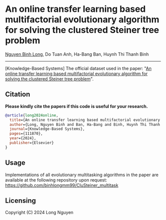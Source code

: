 # An online transfer learning based multifactorial evolutionary algorithm for solving the clustered Steiner tree problem

[Nguyen Binh Long](https://scholar.google.com/citations?user=MELpg_AAAAAJ&hl=en), Do Tuan Anh, Ha-Bang Ban, Huynh Thi Thanh Binh

---------------------

[Knowledge-Based Systems] The official dataset used in the paper: "[An online transfer learning based multifactorial evolutionary algorithm for solving the clustered Steiner tree problem](https://www.sciencedirect.com/science/article/pii/S0950705124005045)".


## Citation

**Please kindly cite the papers if this code is useful for your research.**

```bibtex
@article{long2024online,
  title={An online transfer learning based multifactorial evolutionary algorithm for solving the clustered Steiner tree problem},
  author={Long, Nguyen Binh and Ban, Ha-Bang and Binh, Huynh Thi Thanh and others},
  journal={Knowledge-Based Systems},
  pages={111870},
  year={2024},
  publisher={Elsevier}
}
```

## Usage
Implementations of all evolutionary multitasking algorithms in the paper are available at the following repository upon request:
https://github.com/binhlongmm99/CluSteiner_multitask

## Licensing
Copyright (C) 2024 Long Nguyen
